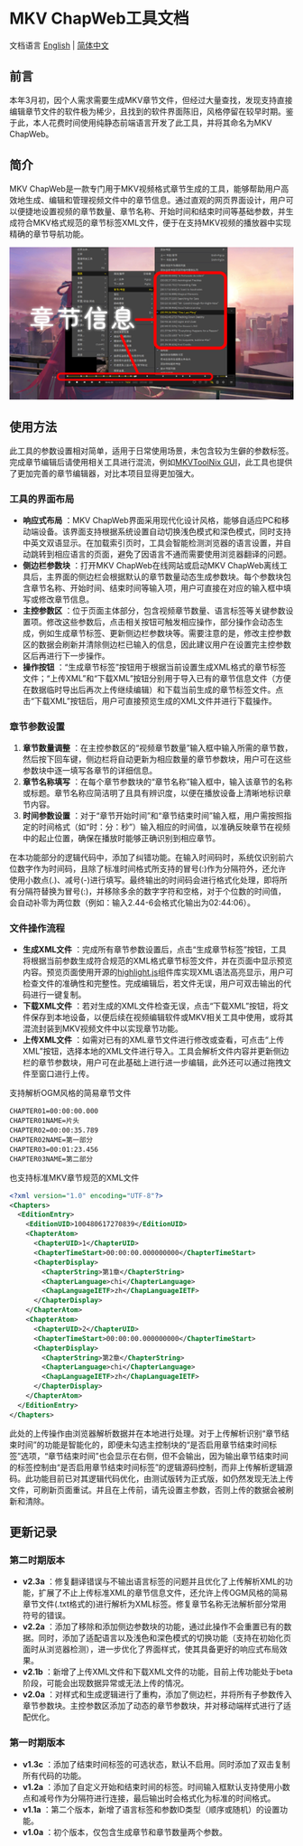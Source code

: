 # MKV ChapWeb工具文档
文档语言 [English](readme.md) | [简体中文](readme-CN.md)
## 前言

本年3月初，因个人需求需要生成MKV章节文件，但经过大量查找，发现支持直接编辑章节文件的软件极为稀少，且找到的软件界面陈旧，风格停留在较早时期。鉴于此，本人花费时间使用纯静态前端语言开发了此工具，并将其命名为MKV ChapWeb。

## 简介

MKV ChapWeb是一款专门用于MKV视频格式章节生成的工具，能够帮助用户高效地生成、编辑和管理视频文件中的章节信息。通过直观的网页界面设计，用户可以便捷地设置视频的章节数量、章节名称、开始时间和结束时间等基础参数，并生成符合MKV格式规范的章节标签XML文件，便于在支持MKV视频的播放器中实现精确的章节导航功能。

![Chapter](./img/mkv-chapter-img-zh.jpg)

## 使用方法
此工具的参数设置相对简单，适用于日常使用场景，未包含较为生僻的参数标签。完成章节编辑后请使用相关工具进行混流，例如[MKVToolNix GUI](https://mkvtoolnix.download/)，此工具也提供了更加完善的章节编辑器，对比本项目显得更加强大。
### 工具的界面布局
  - **响应式布局** ：MKV ChapWeb界面采用现代化设计风格，能够自适应PC和移动端设备。该界面支持根据系统设置自动切换浅色模式和深色模式，同时支持中英文双语显示。在加载索引页时，工具会智能检测浏览器的语言设置，并自动跳转到相应语言的页面，避免了因语言不通而需要使用浏览器翻译的问题。
  - **侧边栏参数块** ：打开MKV ChapWeb在线网站或启动MKV ChapWeb离线工具后，主界面的侧边栏会根据默认的章节数量动态生成参数块。每个参数块包含章节名称、开始时间、结束时间等输入项，用户可直接在对应的输入框中填写或修改章节信息。
  - **主控参数区** ：位于页面主体部分，包含视频章节数量、语言标签等关键参数设置项。修改这些参数后，点击相关按钮可触发相应操作，部分操作会动态生成，例如生成章节标签、更新侧边栏参数块等。需要注意的是，修改主控参数区的数据会刷新并清除侧边栏已输入的信息，因此建议用户在设置完主控参数区后再进行下一步操作。
  - **操作按钮** ：“生成章节标签”按钮用于根据当前设置生成XML格式的章节标签文件；“上传XML”和“下载XML”按钮分别用于导入已有的章节信息文件（方便在数据临时导出后再次上传继续编辑）和下载当前生成的章节标签文件。点击“下载XML”按钮后，用户可直接预览生成的XML文件并进行下载操作。

### 章节参数设置
  1. **章节数量调整** ：在主控参数区的“视频章节数量”输入框中输入所需的章节数，然后按下回车键，侧边栏将自动更新为相应数量的章节参数块，用户可在这些参数块中逐一填写各章节的详细信息。
  2. **章节名称填写** ：在每个章节参数块的“章节名称”输入框中，输入该章节的名称或标题。章节名称应简洁明了且具有辨识度，以便在播放设备上清晰地标识章节内容。
  3. **时间参数设置** ：对于“章节开始时间”和“章节结束时间”输入框，用户需按照指定的时间格式（如“时：分：秒”）输入相应的时间值，以准确反映章节在视频中的起止位置，确保在播放时能够正确识别到相应章节。

在本功能部分的逻辑代码中，添加了纠错功能。在输入时间码时，系统仅识别前六位数字作为时间码，且除了标准时间格式所支持的冒号(:)作为分隔符外，还允许使用小数点(.)、减号(-)进行填写。最终输出的时间码会进行格式化处理，即将所有分隔符替换为冒号(:)，并移除多余的数字字符和空格，对于个位数的时间值，会自动补零为两位数（例如：输入2.44-6会格式化输出为02:44:06）。

### 文件操作流程
  - **生成XML文件** ：完成所有章节参数设置后，点击“生成章节标签”按钮，工具将根据当前参数生成符合规范的XML格式章节标签文件，并在页面中显示预览内容。预览页面使用开源的[highlight.js](https://highlightjs.org/)组件库实现XML语法高亮显示，用户可检查文件的准确性和完整性。完成编辑后，若文件无误，用户可双击输出的代码进行一键复制。
  - **下载XML文件** ：若对生成的XML文件检查无误，点击“下载XML”按钮，将文件保存到本地设备，以便后续在视频编辑软件或MKV相关工具中使用，或将其混流封装到MKV视频文件中以实现章节功能。
  - **上传XML文件** ：如需对已有的XML章节文件进行修改或查看，可点击“上传XML”按钮，选择本地的XML文件进行导入。工具会解析文件内容并更新侧边栏的章节参数块，用户可在此基础上进行进一步编辑，此外还可以通过拖拽文件至窗口进行上传。
  
支持解析OGM风格的简易章节文件
```txt
CHAPTER01=00:00:00.000
CHAPTER01NAME=片头
CHAPTER02=00:00:35.789
CHAPTER02NAME=第一部分
CHAPTER03=00:01:23.456
CHAPTER03NAME=第二部分
```

也支持标准MKV章节规范的XML文件
```xml
<?xml version="1.0" encoding="UTF-8"?>
<Chapters>
  <EditionEntry>
    <EditionUID>100480617270839</EditionUID>
    <ChapterAtom>
      <ChapterUID>1</ChapterUID>
      <ChapterTimeStart>00:00:00.000000000</ChapterTimeStart>
      <ChapterDisplay>
        <ChapterString>第1章</ChapterString>
    	<ChapterLanguage>chi</ChapterLanguage>
    	<ChapLanguageIETF>zh</ChapLanguageIETF>
      </ChapterDisplay>
    </ChapterAtom>
    <ChapterAtom>
      <ChapterUID>2</ChapterUID>
      <ChapterTimeStart>00:00:00.000000000</ChapterTimeStart>
      <ChapterDisplay>
        <ChapterString>第2章</ChapterString>
    	<ChapterLanguage>chi</ChapterLanguage>
    	<ChapLanguageIETF>zh</ChapLanguageIETF>
      </ChapterDisplay>
    </ChapterAtom>
  </EditionEntry>
</Chapters>
```

此处的上传操作由浏览器解析数据并在本地进行处理。对于上传解析识别“章节结束时间”的功能是智能化的，即便未勾选主控制块的“是否启用章节结束时间标签”选项，“章节结束时间”也会显示在右侧，但不会输出，因为输出章节结束时间的标签控制由“是否启用章节结束时间标签”的逻辑源码控制，而非上传解析逻辑源码。此功能目前已对其逻辑代码优化，由测试版转为正式版，如仍然发现无法上传文件，可刷新页面重试。并且在上传前，请先设置主参数，否则上传的数据会被刷新和清除。

## 更新记录
### 第二时期版本
  - **v2.3a** ：修复翻译错误与不输出语言标签的问题并且优化了上传解析XML的功能，扩展了不止上传标准XML的章节信息文件，还允许上传OGM风格的简易章节文件(.txt格式的)进行解析为XML标签。修复章节名称无法解析部分常用符号的错误。
  - **v2.2a** ：添加了移除和添加侧边参数块的功能，通过此操作不会重置已有的数据。同时，添加了适配语言以及浅色和深色模式的切换功能（支持在初始化页面时从浏览器检测），进一步优化了界面样式，使其具备更好的响应式布局效果。
  - **v2.1b** ：新增了上传XML文件和下载XML文件的功能，目前上传功能处于beta阶段，可能会出现数据异常或无法上传的情况。
  - **v2.0a** ：对样式和生成逻辑进行了重构，添加了侧边栏，并将所有子参数传入章节参数块。主控参数区添加了动态的章节参数块，并对移动端样式进行了适配优化。
### 第一时期版本
  - **v1.3c** ：添加了结束时间标签的可选状态，默认不启用。同时添加了双击复制所有代码的功能。
  - **v1.2a** ：添加了自定义开始和结束时间的标签。时间输入框默认支持使用小数点和减号作为分隔符进行连接，最后输出时会格式化为标准的时间格式。
  - **v1.1a** ：第二个版本，新增了语言标签和参数ID类型（顺序或随机）的设置功能。
  - **v1.0a** ：初个版本，仅包含生成章节和章节数量两个参数。
